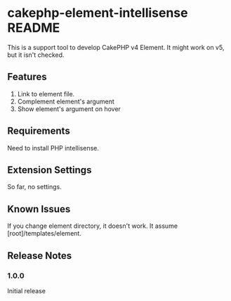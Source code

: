 # cakephp-element-intellisense README

This is a support tool to develop CakePHP v4 Element.
It might work on v5, but it isn't checked.

## Features
1. Link to element file.
2. Complement element's argument
3. Show element's argument on hover

## Requirements

Need to install PHP intellisense.

## Extension Settings

So far, no settings.

## Known Issues

If you change element directory, it doesn't work.
It assume [root]/templates/element.

## Release Notes

### 1.0.0

Initial release

